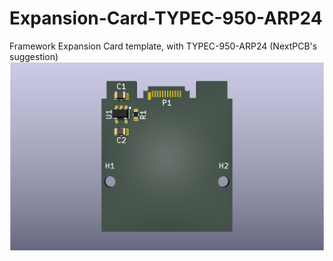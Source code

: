 # Expansion-Card-TYPEC-950-ARP24
Framework Expansion Card template, with TYPEC-950-ARP24 (NextPCB's suggestion)
![template render](Expansion_Card_typec.png)
